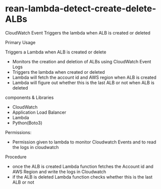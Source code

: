 # rean-lambda-detect-create-delete-ALBs
CloudWatch Event Triggers the lambda when ALB is created or deleted 

Primary Usage

Triggers a Lambda when ALB is created or delete

-	Monitors the creation and deletion of ALBs using CloudWatch Event Logs
-	Triggers the lambda when created or deleted
-	Lambda will fetch the account id and AWS region when ALB is created
-	Lambda will figure out whether this is the last ALB or not when ALB is deleted

components & Libraries

-	CloudWatch
-	Application Load Balancer
-	Lambda
-	Python(Boto3)

Permissions:

- Permission given to lambda to monitor Cloudwatch Events and to read the logs in cloudwatch

Procedure

- once the ALB is created Lambda function fetches the Account id and AWS Region and write the logs in Cloudwatch
- if the ALB is deleted Lambda function checks whether this is the last ALB or not  
